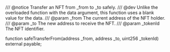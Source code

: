 /// @notice Transfer an NFT from _from to _to safely.
/// @dev Unlike the overloaded function with the data argument, this function uses a blank value for the data.
/// @param _from The current address of the NFT holder.
/// @param _to The new address to receive the NFT.
/// @param _tokenId The NFT identifier.

function safeTransferFrom(address _from, address _to, uint256 _tokenId) external payable;